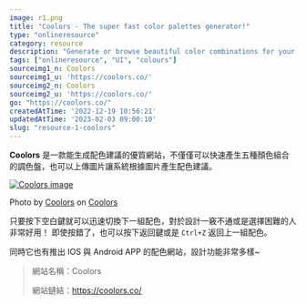```yaml
---
image: r1.png
title: "Coolors - The super fast color palettes generator!"
type: "onlineresource"
category: resource
description: "Generate or browse beautiful color combinations for your designs."
tags: ["onlineresource", "UI", "colours"]
sourceimg1_n: Coolors
sourceimg1_u: 'https://coolors.co/'
sourceimg2_n: Coolors
sourceimg2_u: 'https://coolors.co/'
go: "https://coolors.co/"
createdAtTime: '2022-12-19 10:56:21'
updatedAtTime: '2023-02-03 09:00:10'
slug: "resource-1-coolors"
---
```


**Coolors** 是一款能生成配色建議的優質網站，不僅僅可以快速產生五種顏色組合的調色盤，也可以上傳圖片讓系統根據圖片產生配色建議。

<a href="/blog/r1-1.png" target="_blank">

![Coolors image](/blog/r1-1.png "Coolors")

</a>
<p class="img-origin mt-1 mb-3 text-center">
    Photo by 
    <a href="https://coolors.co/" target="_blank" class="ud">Coolors</a>
    on 
    <a href="https://coolors.co/" target="_blank" class="ud">Coolors</a>
</p>

只要按下空白鍵就可以迅速切換下一組配色，對於設計一竅不通或是選擇困難的人非常好用！
即使按錯了，也可以按下返回鍵或是 `Ctrl+Z` 返回上一組配色。

同時它也有推出 IOS 與 Android APP 的配色網站，設計功能非常多樣~

> 網站名稱：Coolors
>
> 網站鏈結：https://coolors.co/

